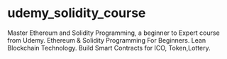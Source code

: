 # udemy_solidity_course

Master Ethereum and Solidity Programming, a beginner to Expert course from Udemy. Ethereum & Solidity Programming For Beginners. Lean Blockchain Technology. 
Build Smart Contracts for ICO, Token,Lottery. 
